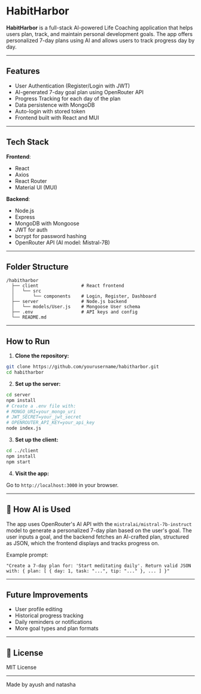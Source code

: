 #  HabitHarbor

**HabitHarbor** is a full-stack AI-powered Life Coaching application that helps users plan, track, and maintain personal development goals. The app offers personalized 7-day plans using AI and allows users to track progress day by day.

---

##  Features

-  User Authentication (Register/Login with JWT)
-  AI-generated 7-day goal plan using OpenRouter API
-  Progress Tracking for each day of the plan
-  Data persistence with MongoDB
-  Auto-login with stored token
-  Frontend built with React and MUI

---

##  Tech Stack

**Frontend**:
- React
- Axios
- React Router
- Material UI (MUI)

**Backend**:
- Node.js
- Express
- MongoDB with Mongoose
- JWT for auth
- bcrypt for password hashing
- OpenRouter API (AI model: Mistral-7B)

---

##  Folder Structure

```
/habitharbor
  ├── client                # React frontend
  │   └── src
  │       └── components    # Login, Register, Dashboard
  ├── server                # Node.js backend
  │   └── models/User.js    # Mongoose User schema
  ├── .env                  # API keys and config
  └── README.md
```

---

##  How to Run

1. **Clone the repository:**

```bash
git clone https://github.com/yourusername/habitharbor.git
cd habitharbor
```

2. **Set up the server:**

```bash
cd server
npm install
# Create a .env file with:
# MONGO_URI=your_mongo_uri
# JWT_SECRET=your_jwt_secret
# OPENROUTER_API_KEY=your_api_key
node index.js
```

3. **Set up the client:**

```bash
cd ../client
npm install
npm start
```

4. **Visit the app:**

Go to `http://localhost:3000` in your browser.

---

## 🤖 How AI is Used

The app uses OpenRouter's AI API with the `mistralai/mistral-7b-instruct` model to generate a personalized 7-day plan based on the user's goal. The user inputs a goal, and the backend fetches an AI-crafted plan, structured as JSON, which the frontend displays and tracks progress on.

Example prompt:
```
"Create a 7-day plan for: 'Start meditating daily'. Return valid JSON with: { plan: [ { day: 1, task: "...", tip: "..." }, ... ] }"
```

---

##  Future Improvements

- User profile editing
- Historical progress tracking
- Daily reminders or notifications
- More goal types and plan formats

---

## 📄 License

MIT License

---

Made by ayush and natasha 
